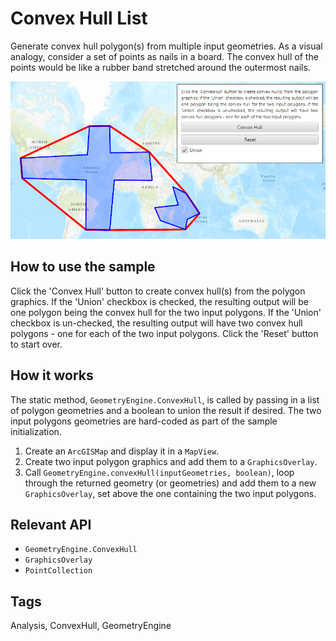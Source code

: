 <h1>Convex Hull List</h1>

<p>Generate convex hull polygon(s) from multiple input geometries. As a visual analogy, consider a set of points as nails in a board. The convex hull of the points would be like a rubber band stretched around the outermost nails.</p>

<p><img src="ConvexHullList.png" /></p>

<h2>How to use the sample</h2>

<p>Click the 'Convex Hull' button to create convex hull(s) from the polygon graphics. If the 'Union' checkbox is checked, the resulting output will be one polygon being the convex hull for the two input polygons. If the 'Union' checkbox is un-checked, the resulting output will have two convex hull polygons - one for each of the two input polygons. Click the 'Reset' button to start over.</p>

<h2>How it works</h2>

<p>The static method, <code>GeometryEngine.ConvexHull</code>, is called by passing in a list of polygon geometries and a boolean to union the result if desired. The two input polygons geometries are hard-coded as part of the sample initialization. </p>

<ol>
<li>Create an <code>ArcGISMap</code> and display it in a <code>MapView</code>.</li>

<li> Create two input polygon graphics and add them to a <code>GraphicsOverlay</code>.</li>

<li>Call <code>GeometryEngine.convexHull(inputGeometries, boolean)</code>, loop through the returned geometry (or geometries) and add them to a new <code>GraphicsOverlay</code>, set above the one containing the two input polygons.</li>
</ol>

<h2>Relevant API</h2>

<ul>
<li><code>GeometryEngine.ConvexHull</code></li>

<li><code>GraphicsOverlay</code></li>

<li><code>PointCollection</code></li>

</ul>

<h2>Tags</h2>

<p>Analysis, ConvexHull, GeometryEngine </p>

